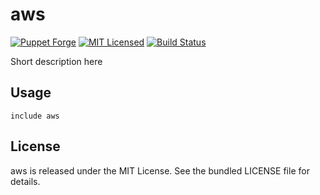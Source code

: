 aws
==============

[![Puppet Forge](https://img.shields.io/puppetforge/v/halyard/aws.svg)](https://forge.puppetlabs.com/halyard/aws)
[![MIT Licensed](https://img.shields.io/badge/license-MIT-green.svg)](https://tldrlegal.com/license/mit-license)
[![Build Status](https://img.shields.io/circleci/project/halyard/puppet-aws.svg)](https://circleci.com/gh/halyard/puppet-aws)

Short description here

## Usage

```puppet
include aws
```

## License

aws is released under the MIT License. See the bundled LICENSE file for details.

